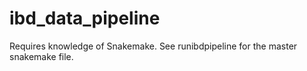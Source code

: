 # ibd_data_pipeline

Requires knowledge of Snakemake. See runibdpipeline for the master snakemake file. 
